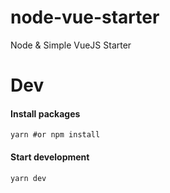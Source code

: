 # node-vue-starter
Node & Simple VueJS Starter

# Dev

#### Install packages
```
yarn #or npm install
```

#### Start development
```
yarn dev
```
